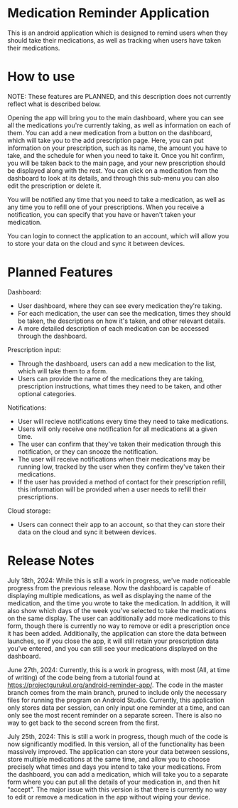 # Medication Reminder Application
This is an android application which is designed to remind users when they should take their medications, as well as tracking when users have taken their medications.

# How to use
NOTE: These features are PLANNED, and this description does not currently reflect what is described below.

Opening the app will bring you to the main dashboard, where you can see all the medications you're currently taking, as well as information on each of them. 
You can add a new medication from a button on the dashboard, which will take you to the add prescription page. 
Here, you can put information on your prescription, such as its name, the amount you have to take, and the schedule for when you need to take it.
Once you hit confirm, you will be taken back to the main page, and your new prescription should be displayed along with the rest.
You can click on a medication from the dashboard to look at its details, and through this sub-menu you can also edit the prescription or delete it.

You will be notified any time that you need to take a medication, as well as any time you to refill one of your prescriptions. 
When you receive a notification, you can specify that you have or haven't taken your medication. 

You can login to connect the application to an account, which will allow you to store your data on the cloud and sync it between devices.

# Planned Features
Dashboard:
- User dashboard, where they can see every medication they're taking.
- For each medication, the user can see the medication, times they should be taken, the descriptions on how it's taken, and other relevant details.
- A more detailed description of each medication can be accessed through the dashboard.

Prescription input:
- Through the dashboard, users can add a new medication to the list, which will take them to a form.
- Users can provide the name of the medications they are taking, prescription instructions, what times they need to be taken, and other optional categories.

Notifications:
- User will recieve notifications every time they need to take medications.
- Users will only receive one notification for all medications at a given time.
- The user can confirm that they've taken their medication through this notification, or they can snooze the notification.
- The user will receive notifications when their medications may be running low, tracked by the user when they confirm they've taken their medications.
- If the user has provided a method of contact for their prescription refill, this information will be provided when a user needs to refill their prescriptions.

Cloud storage:
- Users can connect their app to an account, so that they can store their data on the cloud and sync it between devices.

# Release Notes
July 18th, 2024: While this is still a work in progress, we've made noticeable progress from the previous release. Now the dashboard is capable of displaying multiple medications, as well as displaying the name of the medication, and the time you wrote to take the medication. In addition, it will also show which days of the week you've selected to take the medications on the same display. The user can additionally add more medications to this form, though there is currently no way to remove or edit a prescription once it has been added. Additionally, the application can store the data between launches, so if you close the app, it will still retain your prescription data you've entered, and you can still see your medications displayed on the dashboard.

June 27th, 2024: Currently, this is a work in progress, with most (All, at time of writing) of the code being from a tutorial found at https://projectgurukul.org/android-reminder-app/. 
The code in the master branch comes from the main branch, pruned to include only the necessary files for running the program on Android Studio.
Currently, this application only stores data per session, can only input one reminder at a time, and can only see the most recent reminder on a separate screen. There is also no way to get back to the second screen from the first.

July 25th, 2024: This is still a work in progress, though much of the code is now significantly modified. In this version, all of the functionality has been massively improved. The application can store your data between sessions, store multiple medications at the same time, and allow you to choose precisely what times and days you intend to take your medications. From the dashboard, you can add a medication, which will take you to a separate form where you can put all the details of your medication in, and then hit "accept". The major issue with this version is that there is currently no way to edit or remove a medication in the app without wiping your device. 
